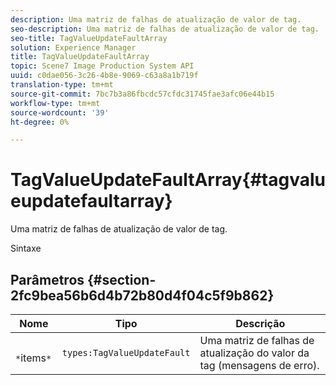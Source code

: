 ```yaml
---
description: Uma matriz de falhas de atualização de valor de tag.
seo-description: Uma matriz de falhas de atualização de valor de tag.
seo-title: TagValueUpdateFaultArray
solution: Experience Manager
title: TagValueUpdateFaultArray
topic: Scene7 Image Production System API
uuid: c0dae056-3c26-4b8e-9069-c63a8a1b719f
translation-type: tm+mt
source-git-commit: 7bc7b3a86fbcdc57cfdc31745fae3afc06e44b15
workflow-type: tm+mt
source-wordcount: '39'
ht-degree: 0%

---
```



# TagValueUpdateFaultArray{#tagvalueupdatefaultarray}

Uma matriz de falhas de atualização de valor de tag.

Sintaxe

## Parâmetros {#section-2fc9bea56b6d4b72b80d4f04c5f9b862}

| Nome | Tipo | Descrição |
|---|---|---|
| ` *`items`*` | `types:TagValueUpdateFault` | Uma matriz de falhas de atualização do valor da tag (mensagens de erro). |

